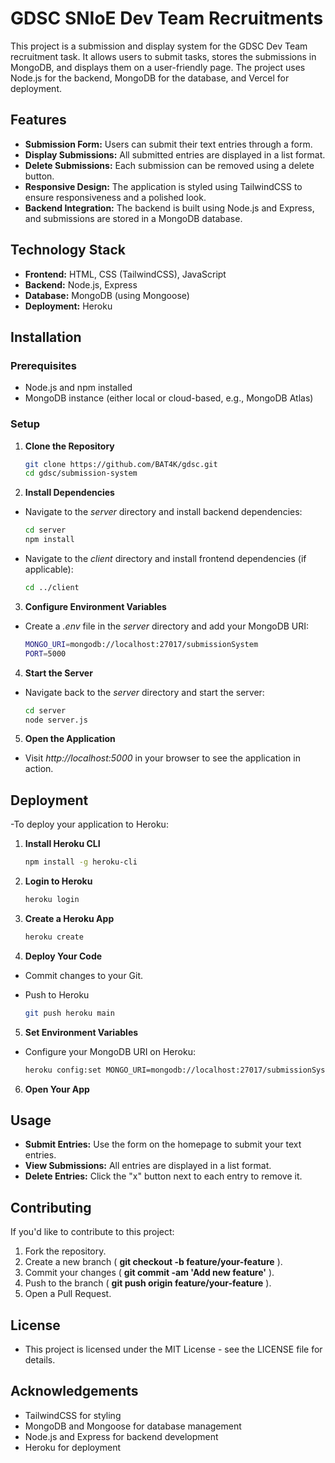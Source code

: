 # GDSC SNIoE Dev Team Recruitments

This project is a submission and display system for the GDSC Dev Team recruitment task. It allows users to submit tasks, stores the submissions in MongoDB, and displays them on a user-friendly page. The project uses Node.js for the backend, MongoDB for the database, and Vercel for deployment.

## Features

- **Submission Form:** Users can submit their text entries through a form.
- **Display Submissions:** All submitted entries are displayed in a list format.
- **Delete Submissions:** Each submission can be removed using a delete button.
- **Responsive Design:** The application is styled using TailwindCSS to ensure responsiveness and a polished look.
- **Backend Integration:** The backend is built using Node.js and Express, and submissions are stored in a MongoDB database.

## Technology Stack

- **Frontend:** HTML, CSS (TailwindCSS), JavaScript
- **Backend:** Node.js, Express
- **Database:** MongoDB (using Mongoose)
- **Deployment:** Heroku

## Installation

### Prerequisites

- Node.js and npm installed
- MongoDB instance (either local or cloud-based, e.g., MongoDB Atlas)

### Setup

1. **Clone the Repository**

   ```bash
   git clone https://github.com/BAT4K/gdsc.git
   cd gdsc/submission-system

2. **Install Dependencies**
- Navigate to the *server* directory and install backend dependencies:

   ```bash
   cd server
   npm install
 
- Navigate to the *client* directory and install frontend dependencies (if applicable):

  ```bash
  cd ../client

3. **Configure Environment Variables**
- Create a *.env* file in the *server* directory and add your MongoDB URI:

  ```bash
  MONGO_URI=mongodb://localhost:27017/submissionSystem
  PORT=5000
  
4. **Start the Server**
- Navigate back to the *server* directory and start the server:

  ```bash
  cd server
  node server.js

5. **Open the Application**
- Visit *http://localhost:5000* in your browser to see the application in action.

## Deployment

-To deploy your application to Heroku:

1. **Install Heroku CLI**
   
   ```bash
   npm install -g heroku-cli

2. **Login to Heroku**

   ```bash
   heroku login

3. **Create a Heroku App**

   ```bash
   heroku create

4. **Deploy Your Code**
- Commit changes to your Git.
- Push to Heroku

  ```bash
  git push heroku main

5. **Set Environment Variables**
- Configure your MongoDB URI on Heroku:

  ```bash
  heroku config:set MONGO_URI=mongodb://localhost:27017/submissionSystem

6. **Open Your App**

## Usage

- **Submit Entries:** Use the form on the homepage to submit your text entries.
- **View Submissions:** All entries are displayed in a list format.
- **Delete Entries:** Click the "x" button next to each entry to remove it.

## Contributing

If you'd like to contribute to this project:

1. Fork the repository.
2. Create a new branch ( **git checkout -b feature/your-feature** ).
3. Commit your changes ( **git commit -am 'Add new feature'** ).
4. Push to the branch ( **git push origin feature/your-feature** ).
5. Open a Pull Request.

## License
- This project is licensed under the MIT License - see the LICENSE file for details.

## Acknowledgements
- TailwindCSS for styling
- MongoDB and Mongoose for database management
- Node.js and Express for backend development
- Heroku for deployment

   




 
